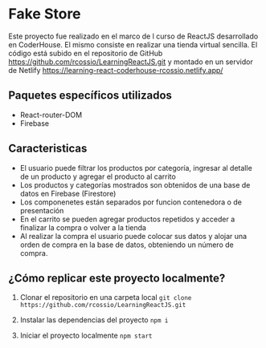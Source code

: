 # Fake Store 

Este proyecto fue realizado en el marco de l curso de ReactJS desarrollado en CoderHouse. El mismo consiste en realizar una tienda virtual sencilla. El código está subido en el repositorio de GitHub https://github.com/rcossio/LearningReactJS.git y montado en un servidor de Netlify https://learning-react-coderhouse-rcossio.netlify.app/

## Paquetes específicos utilizados
- React-router-DOM
- Firebase

## Caracteristicas

- El usuario puede filtrar los productos por categoría, ingresar al detalle de un producto y agregar el producto al carrito
- Los productos y categorías mostrados son obtenidos de una base de datos en Firebase (Firestore)
- Los componenetes están separados por funcion contenedora o de presentación
- En el carrito se pueden agregar productos repetidos y acceder a finalizar la compra o volver a la tienda
- Al realizar la compra el usuario puede colocar sus datos y alojar una orden de compra en la base de datos, obteniendo un número de compra.

## ¿Cómo replicar este proyecto localmente? 

1. Clonar el repositorio en una carpeta local
`git clone https://github.com/rcossio/LearningReactJS.git`

2. Instalar las dependencias del proyecto
`npm i`

3. Iniciar el proyecto localmente
`npm start`

